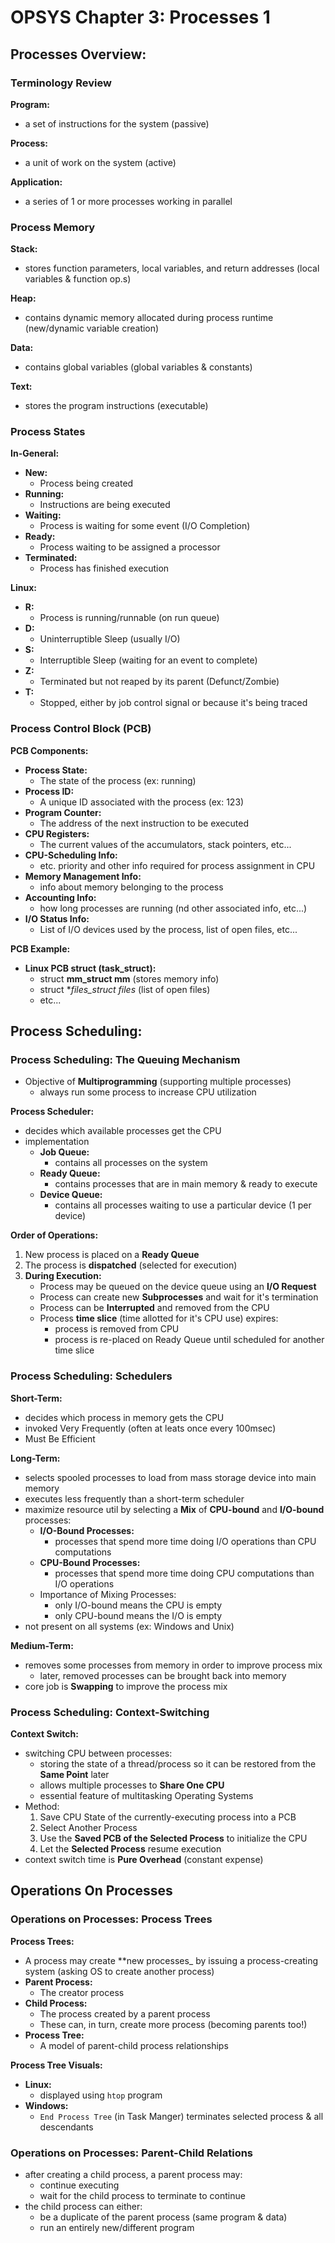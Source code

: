 # OPSYS Chapter 3: Processes 1 #   

## Processes Overview:

### Terminology Review
**Program:**
- a set of instructions for the system (passive)

**Process:**
- a unit of work on the system (active)

**Application:**
- a series of 1 or more processes working in parallel

### Process Memory
**Stack:**
- stores function parameters, local variables, and return addresses (local variables & function op.s)

**Heap:**
- contains dynamic memory allocated during process runtime (new/dynamic variable creation)

**Data:**
- contains global variables (global variables & constants)

**Text:**
- stores the program instructions (executable)

### Process States 
**In-General:**
- **New:**
    - Process being created
- **Running:**
    - Instructions are being executed
- **Waiting:**
    - Process is waiting for some event (I/O Completion)
- **Ready:**
    - Process waiting to be assigned a processor
- **Terminated:**
    - Process has finished execution

**Linux:**
- **R:**
    - Process is running/runnable (on run queue)
- **D:**
    - Uninterruptible Sleep (usually I/O)
- **S:**
    - Interruptible Sleep (waiting for an event to complete)
- **Z:**
    - Terminated but not reaped by its parent (Defunct/Zombie)
- **T:**
    - Stopped, either by job control signal or because it's being traced

### Process Control Block (PCB)
**PCB Components:**
- **Process State:**
    - The state of the process (ex: running)
- **Process ID:**
    - A unique ID associated with the process (ex: 123)
- **Program Counter:**
    - The address of the next instruction to be executed
- **CPU Registers:**
    - The current values of the accumulators, stack pointers, etc...
- **CPU-Scheduling Info:**
    - etc. priority and other info required for process assignment in CPU
- **Memory Management Info:**
    - info about memory belonging to the process
- **Accounting Info:**
    - how long processes are running (nd other associated info, etc...)
- **I/O Status Info:**
    - List of I/O devices used by the process, list of open files, etc...

**PCB Example:**
- **Linux PCB struct (task_struct):**
    - struct **mm_struct mm** (stores memory info)
    - struct **files_struct *files** (list of open files)
    - etc... 

## Process Scheduling:

### Process Scheduling: The Queuing Mechanism 
- Objective of **Multiprogramming** (supporting multiple processes)
    - always run some process to increase CPU utilization

**Process Scheduler:**
- decides which available processes get the CPU
- implementation
    - **Job Queue:**
        - contains all processes on the system
    - **Ready Queue:**
        - contains processes that are in main memory & ready to execute
    - **Device Queue:**
        - contains all processes waiting to use a particular device (1 per device)

**Order of Operations:**
1. New process is placed on a **Ready Queue**
2. The process is **dispatched** (selected for execution)
3. **During Execution:**
    - Process may be queued on the device queue using an **I/O Request**
    - Process can create new **Subprocesses** and wait for it's termination
    - Process can be **Interrupted** and removed from the CPU
    - Process **time slice** (time allotted for it's CPU use) expires:
        - process is removed from CPU
        - process is re-placed on Ready Queue until scheduled for another time slice


### Process Scheduling: Schedulers 
**Short-Term:**
- decides which process in memory gets the CPU
- invoked Very Frequently (often at leats once every 100msec)
- Must Be Efficient

**Long-Term:**
- selects spooled processes to load from mass storage device into main memory
- executes less frequently than a short-term scheduler 
- maximize resource util by selecting a **Mix** of **CPU-bound** and **I/O-bound** processes:
    - **I/O-Bound Processes:**
        - processes that spend more time doing I/O operations than CPU computations
    - **CPU-Bound Processes:**
        - processes that spend more time doing CPU computations than I/O operations
    - Importance of Mixing Processes:
        - only I/O-bound means the CPU is empty
        - only CPU-bound means the I/O is empty
- not present on all systems (ex: Windows and Unix)

 **Medium-Term:**
- removes some processes from memory in order to improve process mix 
    - later, removed processes can be brought back into memory
- core job is **Swapping** to improve the process mix

### Process Scheduling: Context-Switching
**Context Switch:**
- switching CPU between processes:
    - storing the state of a thread/process so it can be restored from the **Same Point** later
    - allows multiple processes to **Share One CPU** 
    - essential feature of multitasking Operating Systems 
- Method:
    1. Save CPU State of the currently-executing process into a PCB
    2. Select Another Process
    3. Use the **Saved PCB of the Selected Process** to initialize the CPU
    4. Let the **Selected Process** resume execution
- context switch time is **Pure Overhead** (constant expense)

## Operations On Processes

### Operations on Processes: Process Trees
**Process Trees:**
-  A process may create **new processes_ by issuing a process-creating system (asking OS to create another process)
- **Parent Process:**
    - The creator process
- **Child Process:**
    - The process created by a parent process
    - These can, in turn, create more process (becoming parents too!)
- **Process Tree:**
    - A model of parent-child process relationships 

**Process Tree Visuals:**
- **Linux:**
    - displayed using `htop` program
- **Windows:**
    - `End Process Tree` (in Task Manger) terminates selected process & all descendants

### Operations on Processes: Parent-Child Relations
- after creating a child process, a parent process may:
    - continue executing
    - wait for the child process to terminate to continue
- the child process can either:
    - be a duplicate of the parent process (same program & data)
    - run an entirely new/different program 
